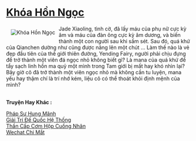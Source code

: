 <a href="https://truyentiki.com/khoa-hon-ngoc.30738/" title="Khóa Hồn Ngọc"><h1>Khóa Hồn Ngọc</h1></a><div style="display:table"><img align="right" style="float: left; padding: 10px;" src="https://truyentiki.com/a/img/str/src/30738.jpg" alt="Khóa Hồn Ngọc">Jade Xiaoling, tình cờ, đã lấy máu của phụ nữ cực kỳ âm và máu của đàn ông cực kỳ âm dương, và biến thành một con người sau khi sấm sét. Sau đó, quá khứ của Qianchen dường như cũng được nâng lên một chút ... Làm thế nào là vẻ đẹp đầu tiên của thế giới thiên đường, Yending Fairy, người phải chịu đựng để trở thành một viên đá ngọc nhỏ không biết gì? Là mana của quá khứ để tẩy sạch linh hồn ma quỷ một mình trong Tam giới bị mất hay khó nhìn lại? Bây giờ cô đã trở thành một viên ngọc nhỏ mà không cần tu luyện, mana yếu hay thậm chí là trí nhớ kém, liệu cô có thể thoát khỏi định mệnh của mình?</div><p><br><b>Truyện Hay Khác :</b></p><a href="https://truyentiki.com/phap-su-hung-manh.30737/" alt="Pháp Sư Hung Mãnh">Pháp Sư Hung Mãnh</a><br/><a href="https://github.com/nownovels/top500/tree/master/truyenhay/33718/" alt="Giải Trí Đế Quốc Hệ Thống">Giải Trí Đế Quốc Hệ Thống</a><br/><a href="https://github.com/nownovels/top500/tree/master/truyenhay/33834/" alt="Thần Cấp Cơm Hộp Cuồng Nhân">Thần Cấp Cơm Hộp Cuồng Nhân</a><br/><a href="https://medium.com/@hoangminhquan16819844/wechat-chi-m%E1%BA%AFt-c93ef1567dc" alt="Wechat Chi Mắt">Wechat Chi Mắt</a><br/>